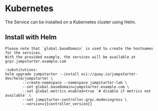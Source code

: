 # Kubernetes

The Service can be installed on a Kubernetes cluster using Helm.

## Install with Helm

```{note}
Please note that `global.baseDomain` is used to create the hostnames for the services.
With the provided example, the services will be available at grpc.jumpstarter.example.com
```

```{code-block} bash
:substitutions:
helm upgrade jumpstarter --install oci://quay.io/jumpstarter-dev/helm/jumpstarter \
        --create-namespace --namespace jumpstarter-lab \
        --set global.baseDomain=jumpstarter.example.com \
        --set global.metrics.enabled=true `# disable if metrics not available` \
        --set jumpstarter-controller.grpc.mode=ingress \
        --version={{controller_version}}
```
